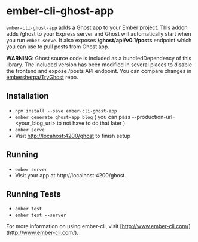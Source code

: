 # ember-cli-ghost-app

`ember-cli-ghost-app` adds a Ghost app to your Ember project. This addon adds /ghost to your Express server and Ghost will automatically start when you run `ember serve`.
It also exposes **/ghost/api/v0.1/posts** endpoint which you can use to pull posts from Ghost app.

**WARNING**: Ghost source code is included as a bundledDependency of this library. The included version has been modified in several places to disable the frontend and expose /posts API endpoint. You can compare changes in [embersherpa/TryGhost](https://github.com/embersherpa/Ghost/compare/ember-cli-ghost-app-hacks) repo.

## Installation

* `npm install --save ember-cli-ghost-app`
* `ember generate ghost-app blog` ( you can pass --production-url=<your_blog_url> to not have to do that later )
* `ember serve`
* Visit [http://locahost:4200/ghost](http://locahost:4200/ghost) to finish setup

## Running

* `ember server`
* Visit your app at http://localhost:4200/ghost.

## Running Tests

* `ember test`
* `ember test --server`

For more information on using ember-cli, visit [http://www.ember-cli.com/](http://www.ember-cli.com/).
